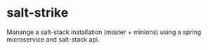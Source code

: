 # salt-strike

Manange a salt-stack installation (master + minions) using a spring microservice and salt-stack api. 
